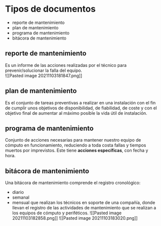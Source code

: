 # Tipos de documentos
+ reporte de mantenimiento
+ plan de mantenimiento
+ programa de mantenimiento
+ bitácora de mantenimiento

## reporte de mantenimiento
 Es un informe de las acciones realizadas por el técnico para prevenir/solucionar la falla del equipo.<br>
  ![[Pasted image 20211103181847.png]]


## plan de mantenimiento
Es el conjunto de tareas preventivas a realizar en una instalación con el fin de cumplir unos objetivos de disponibilidad, de fiabilidad, de coste y con el objetivo final de aumentar al máximo posible la vida útil de instalación.

## programa de mantenimiento
Conjunto de acciones necesarias para mantener nuestro equipo de cómputo en funcionamiento, reduciendo a toda costa fallas y tiempos muertos por imprevistos. Este tiene **acciones específicas**, con fecha y hora.

## bitácora de mantenimiento
Una bitácora de mantenimiento comprende el registro cronológico:
+ diario
+ semanal
+ mensual
que realizan los técnicos en soporte de una compañía, donde llevan el registro de las actividades de mantenimiento que se realizan a los equipos de cómputo y periféticos.
![[Pasted image 20211103182858.png]]
![[Pasted image 20211103183020.png]]


